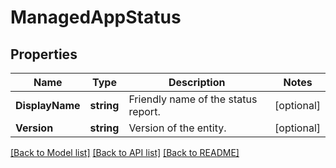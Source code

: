 # ManagedAppStatus

## Properties

Name | Type | Description | Notes
------------ | ------------- | ------------- | -------------
**DisplayName** | **string** | Friendly name of the status report. | [optional] 
**Version** | **string** | Version of the entity. | [optional] 

[[Back to Model list]](../README.md#documentation-for-models) [[Back to API list]](../README.md#documentation-for-api-endpoints) [[Back to README]](../README.md)



